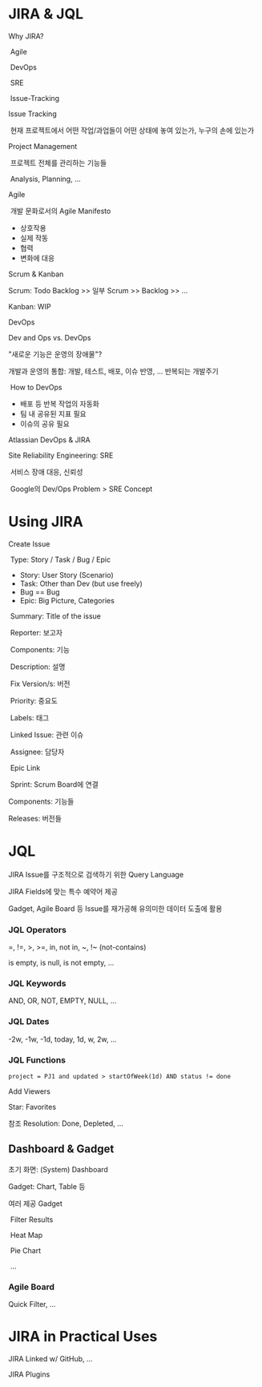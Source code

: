 # JIRA & JQL

Why JIRA?

​	Agile

​	DevOps

​	SRE

​	Issue-Tracking



Issue Tracking

​	현재 프로젝트에서 어떤 작업/과업들이 어떤 상태에 놓여 있는가, 누구의 손에 있는가

Project Management

​	프로젝트 전체를 관리하는 기능들

​	Analysis, Planning, ...



Agile

​	개발 문화로서의 Agile Manifesto

* 상호작용
* 실제 작동
* 협력
* 변화에 대응



Scrum & Kanban

Scrum: Todo Backlog >> 일부 Scrum >> Backlog >> ...

Kanban: WIP



DevOps

Dev and Ops vs. DevOps

"새로운 기능은 운영의 장애물"?

개발과 운영의 통합: 개발, 테스트, 배포, 이슈 반영, ... 반복되는 개발주기

​	How to DevOps

* 배포 등 반복 작업의 자동화
* 팀 내 공유된 지표 필요
* 이슈의 공유 필요



Atlassian DevOps & JIRA



Site Reliability Engineering: SRE

​	서비스 장애 대응, 신뢰성

​	Google의 Dev/Ops Problem > SRE Concept



# Using JIRA

Create Issue

​	Type: Story / Task / Bug / Epic

* Story: User Story (Scenario)
* Task: Other than Dev (but use freely)
* Bug == Bug
* Epic: Big Picture, Categories

​	Summary: Title of the issue

​	Reporter: 보고자

​	Components: 기능

​	Description: 설명

​	Fix Version/s: 버전

​	Priority: 중요도

​	Labels: 태그

​	Linked Issue: 관련 이슈

​	Assignee: 담당자

​	Epic Link

​	Sprint: Scrum Board에 연결



Components: 기능들

Releases: 버전들



# JQL

JIRA Issue를 구조적으로 검색하기 위한 Query Language

JIRA Fields에 맞는 특수 예약어 제공

Gadget, Agile Board 등 Issue를 재가공해 유의미한 데이터 도출에 활용



### JQL Operators

=, !=, >, >=, in, not in, ~, !~ (not-contains)

is empty, is null, is not empty, ...

### JQL Keywords

AND, OR, NOT, EMPTY, NULL, ...

### JQL Dates

-2w, -1w, -1d, today, 1d, w, 2w, ...

### JQL Functions



```
project = PJ1 and updated > startOfWeek(1d) AND status != done
```

Add Viewers



Star: Favorites

참조 Resolution: Done, Depleted, ...





## Dashboard & Gadget

초기 화면: (System) Dashboard

Gadget: Chart, Table 등

여러 제공 Gadget

​	Filter Results

​	Heat Map

​	Pie Chart

​	...



### Agile Board

Quick Filter, ...



# JIRA in Practical Uses

JIRA Linked w/ GitHub, ...

JIRA Plugins
